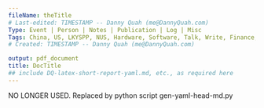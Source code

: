```yaml
---
fileName: theTitle
# Last-edited: TIMESTAMP -- Danny Quah (me@DannyQuah.com)
Type: Event | Person | Notes | Publication | Log | Misc
Tags: China, US, LKYSPP, NUS, Hardware, Software, Talk, Write, Finance, COVID19
# Created: TIMESTAMP -- Danny Quah (me@DannyQuah.com)

output: pdf_document
title: DocTitle
## include DQ-latex-short-report-yaml.md, etc., as required here
---
```

NO LONGER USED. Replaced by python script gen-yaml-head-md.py
<!---
   Invisible section: theTitle
-->

